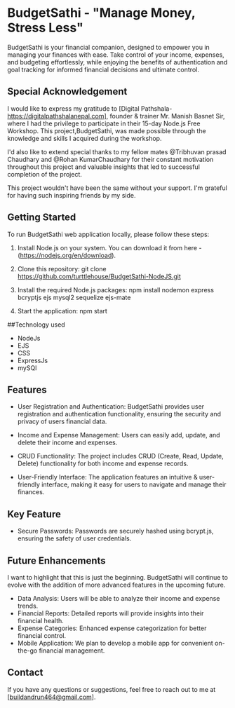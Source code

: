   # BudgetSathi - "Manage Money, Stress Less"

BudgetSathi is your financial companion, designed to empower you in managing your finances with ease.
Take control of your income, expenses, and budgeting effortlessly, while enjoying the benefits of authentication and goal tracking for informed financial decisions 
and ultimate control.

## Special Acknowledgement

I would like to express my gratitude to [Digital Pathshala-https://digitalpathshalanepal.com], founder & trainer Mr. Manish Basnet Sir,
where I had the privilege to participate in their 15-day Node.js Free Workshop. This project,BudgetSathi, was made possible through the knowledge
and skills I acquired during the workshop.

I'd also like to extend special thanks to my fellow mates @Tribhuvan prasad Chaudhary and @Rohan KumarChaudhary
for their constant motivation throughout this project and valuable insights that led to successful completion of the project.

This project wouldn't have been the same without your support. I'm grateful for having such inspiring friends by my side.

## Getting Started

To run BudgetSathi web application locally, please follow these steps:

1. Install Node.js on your system. You can download it from here -(https://nodejs.org/en/download).

2. Clone this repository:
   git clone https://github.com/turttlehouse/BudgetSathi-NodeJS.git
 
3. Install the required Node.js packages:
   npm install nodemon express bcryptjs ejs mysql2 sequelize ejs-mate

4. Start the application:
   npm start
   

##Technology used

- NodeJs
- EJS
- CSS
- ExpressJs
- mySQl
    

## Features

- User Registration and Authentication: BudgetSathi provides user registration and authentication functionality, ensuring the security and privacy of users                                          financial data.

- Income and Expense Management: Users can easily add, update, and delete their income and expenses.

- CRUD Functionality: The project includes CRUD (Create, Read, Update, Delete) functionality for both income and expense records.

- User-Friendly Interface: The application features an intuitive & user-friendly interface, making it easy for users to navigate and manage their finances. 

## Key Feature

- Secure Passwords: Passwords are securely hashed using bcrypt.js, ensuring the safety of user credentials.
                          
## Future Enhancements
   I want to highlight that this is just the beginning.
   BudgetSathi will continue to evolve with the addition of more advanced features in the upcoming future.

- Data Analysis: Users will be able to analyze their income and expense trends.
- Financial Reports: Detailed reports will provide insights into their financial health.
- Expense Categories: Enhanced expense categorization for better financial control.
- Mobile Application: We plan to develop a mobile app for convenient on-the-go financial management.

## Contact

If you have any questions or suggestions, feel free to reach out to me at [buildandrun464@gmail.com].


